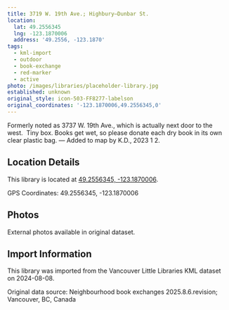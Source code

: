 ```yaml
---
title: 3719 W. 19th Ave.; Highbury—Dunbar St.
location:
  lat: 49.2556345
  lng: -123.1870006
  address: '49.2556, -123.1870'
tags:
  - kml-import
  - outdoor
  - book-exchange
  - red-marker
  - active
photo: /images/libraries/placeholder-library.jpg
established: unknown
original_style: icon-503-FF8277-labelson
original_coordinates: '-123.1870006,49.2556345,0'
---
```

Formerly noted as 3737 W. 19th Ave., which is actually next door to the west.  
Tiny box. Books get wet, so please donate each dry book in its own clear plastic bag. 
 — Added to map by K.D., 2023 1 2.    

## Location Details

This library is located at [49.2556345, -123.1870006](https://www.google.com/maps?q=49.2556345,-123.1870006).

GPS Coordinates: 49.2556345, -123.1870006

## Photos

External photos available in original dataset.

## Import Information

This library was imported from the Vancouver Little Libraries KML dataset on 2024-08-08.

Original data source: Neighbourhood book exchanges 2025.8.6.revision; Vancouver, BC, Canada
